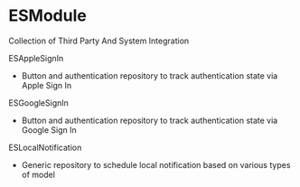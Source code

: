 # ESModule

Collection of Third Party And System Integration

ESAppleSignIn
- Button and authentication repository to track authentication state via Apple Sign In

ESGoogleSignIn
- Button and authentication repository to track authentication state via Google Sign In

ESLocalNotification
- Generic repository to schedule local notification based on various types of model

